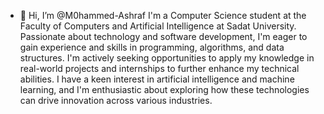 - 👋 Hi, I’m @M0hammed-Ashraf
I'm a Computer Science student at the Faculty of Computers and Artificial Intelligence at Sadat University.
 Passionate about technology and software development,
I'm eager to gain experience and skills in programming, algorithms, and data structures. 
I'm actively seeking opportunities to apply my knowledge in real-world projects and internships to further enhance my technical abilities.
 I have a keen interest in artificial intelligence and machine learning,
and I'm enthusiastic about exploring how these technologies can drive innovation across various industries.
